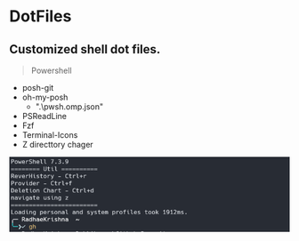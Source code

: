 # DotFiles

## Customized shell dot files.

> Powershell

- posh-git
- oh-my-posh
  - ".\pwsh.omp.json"
- PSReadLine
- Fzf
- Terminal-Icons
- Z directtory chager

![Alt text](images/pwsh_configuration.png)

